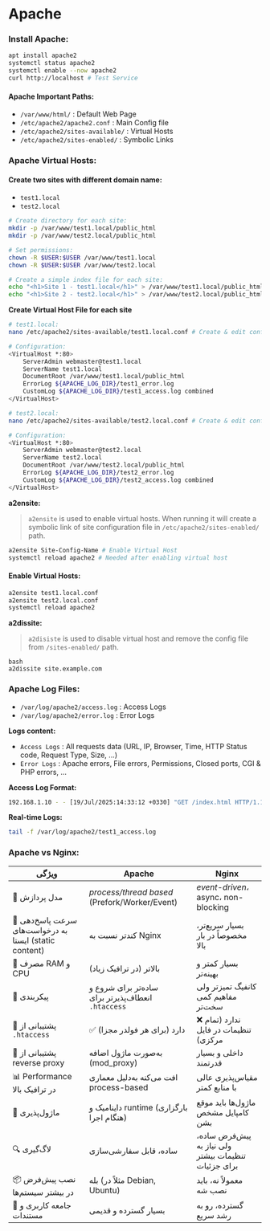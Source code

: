 # Apache

### Install Apache:

```bash
apt install apache2
systemctl status apache2
systemctl enable --now apache2
curl http://localhost # Test Service
```

#### Apache Important Paths:
* `/var/www/html/` : Default Web Page
* `/etc/apache2/apache2.conf` : Main Config file
* `/etc/apache2/sites-available/` : Virtual Hosts
* `/etc/apache2/sites-enabled/` : Symbolic Links

### Apache Virtual Hosts:

#### Create two sites with different domain name:
* `test1.local`
* `test2.local`

```bash
# Create directory for each site:
mkdir -p /var/www/test1.local/public_html
mkdir -p /var/www/test2.local/public_html

# Set permissions:
chown -R $USER:$USER /var/www/test1.local
chown -R $USER:$USER /var/www/test2.local

# Create a simple index file for each site:
echo "<h1>Site 1 - test1.local</h1>" > /var/www/test1.local/public_html/index.html
echo "<h1>Site 2 - test2.local</h1>" > /var/www/test2.local/public_html/index.html
```

**Create Virtual Host File for each site**
```bash
# test1.local:
nano /etc/apache2/sites-available/test1.local.conf # Create & edit config file

# Configuration:
<VirtualHost *:80>
    ServerAdmin webmaster@test1.local
    ServerName test1.local
    DocumentRoot /var/www/test1.local/public_html
    ErrorLog ${APACHE_LOG_DIR}/test1_error.log
    CustomLog ${APACHE_LOG_DIR}/test1_access.log combined
</VirtualHost>

# test2.local:
nano /etc/apache2/sites-available/test2.local.conf # Create & edit config file

# Configuration:
<VirtualHost *:80>
    ServerAdmin webmaster@test2.local
    ServerName test2.local
    DocumentRoot /var/www/test2.local/public_html
    ErrorLog ${APACHE_LOG_DIR}/test2_error.log
    CustomLog ${APACHE_LOG_DIR}/test2_access.log combined
</VirtualHost>
```

**a2ensite:**
> `a2ensite` is used to enable virtual hosts. When running it will create a symbolic link of site configuration file in `/etc/apache2/sites-enabled/` path.
```bash
a2ensite Site-Config-Name # Enable Virtual Host
systemctl reload apache2 # Needed after enabling virtual host
```

#### Enable Virtual Hosts:
```bash
a2ensite test1.local.conf
a2ensite test2.local.conf
systemctl reload apache2
```
**a2dissite:**
> `a2disiste` is used to disable virtual host and remove the config file from `/sites-enabled/` path.
```
bash
a2dissite site.example.com
```

### Apache Log Files:

* `/var/log/apache2/access.log` : Access Logs
* `/var/log/apache2/error.log` : Error Logs

**Logs content:**
* `Access Logs` : All requests data (URL, IP, Browser, Time, HTTP Status code, Request Type, Size, ...)
* `Error Logs` : Apache errors, File errors, Permissions, Closed ports, CGI & PHP errors, ...

**Access Log Format:**
```bash
192.168.1.10 - - [19/Jul/2025:14:33:12 +0330] "GET /index.html HTTP/1.1" 200 1024 "-" "Mozilla/5.0"
```

**Real-time Logs:**
```bash
tail -f /var/log/apache2/test1_access.log
```

### Apache vs Nginx:

| ویژگی                                                  | **Apache**                                         | **Nginx**                                           |
| ------------------------------------------------------ | -------------------------------------------------- | --------------------------------------------------- |
| 🔁 مدل پردازش                                          | *process/thread based* (Prefork/Worker/Event)      | *event-driven*، async، non-blocking                 |
| 🚀 سرعت پاسخ‌دهی به درخواست‌های ایستا (static content) | کندتر نسبت به Nginx                                | بسیار سریع‌تر، مخصوصاً در بار بالا                  |
| 🔌 مصرف RAM و CPU                                      | بالاتر (در ترافیک زیاد)                            | بسیار کمتر و بهینه‌تر                               |
| 🔧 پیکربندی                                            | ساده‌تر برای شروع و انعطاف‌پذیرتر برای `.htaccess` | کانفیگ تمیزتر ولی مفاهیم کمی سخت‌تر                 |
| 🔐 پشتیبانی از `.htaccess`                             | ✅ دارد (برای هر فولدر مجزا)                        | ❌ ندارد (تمام تنظیمات در فایل مرکزی)                |
| 🔁 پشتیبانی از reverse proxy                           | به‌صورت ماژول اضافه (mod\_proxy)                   | داخلی و بسیار قدرتمند                               |
| 📊 Performance در ترافیک بالا                          | افت می‌کنه به‌دلیل معماری process-based            | مقیاس‌پذیری عالی با منابع کمتر                      |
| 🧩 ماژول‌پذیری                                         | داینامیک و runtime (بارگزاری هنگام اجرا)           | ماژول‌ها باید موقع کامپایل مشخص بشن                 |
| 🔍 لاگ‌گیری                                            | ساده، قابل سفارشی‌سازی                             | پیش‌فرض ساده، ولی نیاز به تنظیمات بیشتر برای جزئیات |
| 📦 نصب پیش‌فرض در بیشتر سیستم‌ها                       | بله (مثلاً در Debian, Ubuntu)                      | معمولاً نه، باید نصب شه                             |
| 👥 جامعه کاربری و مستندات                              | بسیار گسترده و قدیمی                               | گسترده، رو به رشد سریع                              |




